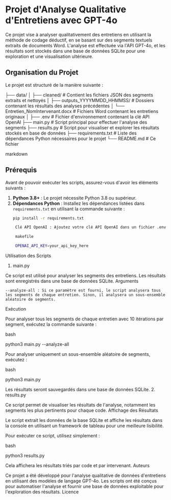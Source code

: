 # Projet d'Analyse Qualitative d'Entretiens avec GPT-4o

Ce projet vise à analyser qualitativement des entretiens en utilisant la méthode de codage déductif, en se basant sur des segments textuels extraits de documents Word. L'analyse est effectuée via l'API GPT-4o, et les résultats sont stockés dans une base de données SQLite pour une exploration et une visualisation ultérieure.

## Organisation du Projet

Le projet est structuré de la manière suivante :

├── data/
│ ├── cleaned/ # Contient les fichiers JSON des segments extraits et nettoyés
│ ├── outputs_YYYYMMDD_HHMMSS/ # Dossiers contenant les résultats des analyses précédentes
│ └── Entretien_NomIntervenant.docx # Fichiers Word contenant les entretiens originaux
│
├── .env # Fichier d'environnement contenant la clé API OpenAI
├── main.py # Script principal pour effectuer l'analyse des segments
├── results.py # Script pour visualiser et explorer les résultats stockés en base de données
├── requirements.txt # Liste des dépendances Python nécessaires pour le projet
└── README.md # Ce fichier

markdown


## Prérequis

Avant de pouvoir exécuter les scripts, assurez-vous d'avoir les éléments suivants :

1. **Python 3.8+** : Le projet nécessite Python 3.8 ou supérieur.
2. **Dépendances Python** : Installez les dépendances listées dans `requirements.txt` en utilisant la commande suivante :
   ```bash
   pip install -r requirements.txt

    Clé API OpenAI : Ajoutez votre clé API OpenAI dans un fichier .env à la racine du projet sous la forme suivante :

    makefile

    OPENAI_API_KEY=your_api_key_here

Utilisation des Scripts
1. main.py

Ce script est utilisé pour analyser les segments des entretiens. Les résultats sont enregistrés dans une base de données SQLite.
Arguments

    --analyze-all : Si ce paramètre est fourni, le script analysera tous les segments de chaque entretien. Sinon, il analysera un sous-ensemble aléatoire de segments.

Exécution

Pour analyser tous les segments de chaque entretien avec 10 itérations par segment, exécutez la commande suivante :

bash

python3 main.py --analyze-all

Pour analyser uniquement un sous-ensemble aléatoire de segments, exécutez :

bash

python3 main.py

Les résultats seront sauvegardés dans une base de données SQLite.
2. results.py

Ce script permet de visualiser les résultats de l'analyse, notamment les segments les plus pertinents pour chaque code.
Affichage des Résultats

Le script extrait les données de la base SQLite et affiche les résultats dans la console en utilisant un framework de tableau pour une meilleure lisibilité.

Pour exécuter ce script, utilisez simplement :

bash

python3 results.py

Cela affichera les résultats triés par code et par intervenant.
Auteurs

Ce projet a été développé pour l'analyse qualitative de données d'entretiens en utilisant des modèles de langage GPT-4o. Les scripts ont été conçus pour automatiser l'analyse et fournir une base de données exploitable pour l'exploration des résultats.
Licence
